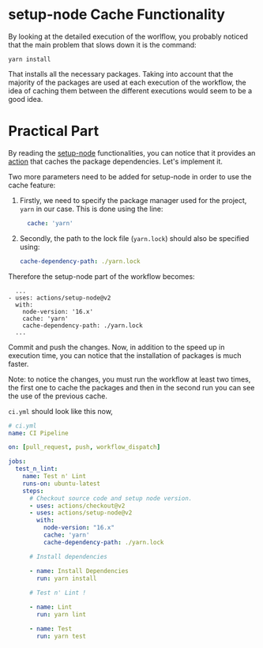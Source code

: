 # setup-node Cache Functionality

By looking at the detailed execution of the worlflow, you probably noticed that the main problem that slows down it is the command:

```
yarn install
```

That installs all the necessary packages. Taking into account that the majority of the packages are used at each execution of the workflow, the idea of caching them between the different executions would seem to be a good idea.

# Practical Part

By reading the [setup-node](https://github.com/actions/setup-node) functionalities, you can notice that it provides an [action](https://github.com/actions/setup-node#caching-packages-dependencies) that caches the package dependencies. Let's implement it.

Two more parameters need to be added for setup-node in order to use the cache feature:

1. Firstly, we need to specify the package manager used for the project, `yarn` in our case. This is done using the line:
   
    ```yaml
      cache: 'yarn'
    ```
2. Secondly, the path to the lock file (`yarn.lock`) should also be specified using:
   
    ```yaml
    cache-dependency-path: ./yarn.lock
    ```

Therefore the setup-node part of the workflow becomes:
```
  ...
- uses: actions/setup-node@v2
  with:
    node-version: '16.x'
    cache: 'yarn'
    cache-dependency-path: ./yarn.lock
  ...
```

Commit and push the changes. Now, in addition to the speed up in execution time, you can notice that the installation of packages is much faster.

Note: to notice the changes, you must run the workflow at least two times, the first one to cache the packages and then in the second run you can see the use of the previous cache.

`ci.yml` should look like this now,

```yaml
# ci.yml
name: CI Pipeline

on: [pull_request, push, workflow_dispatch]

jobs:
  test_n_lint:
    name: Test n' Lint
    runs-on: ubuntu-latest
    steps:
      # Checkout source code and setup node version.
      - uses: actions/checkout@v2
      - uses: actions/setup-node@v2
        with:
          node-version: "16.x"
          cache: 'yarn'
          cache-dependency-path: ./yarn.lock

      # Install dependencies 

      - name: Install Dependencies
        run: yarn install
      
      # Test n' Lint !

      - name: Lint
        run: yarn lint

      - name: Test
        run: yarn test
```
